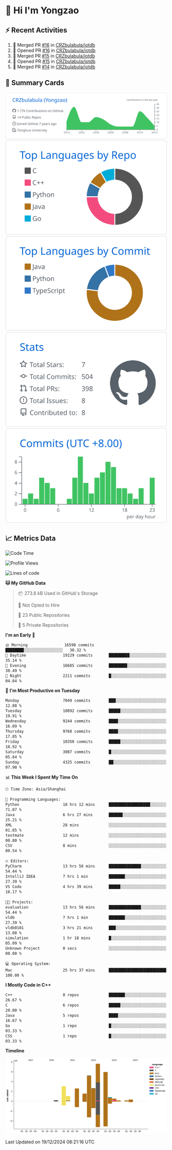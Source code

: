# 👋 Hi I'm Yongzao

## ⚡ Recent Activities
<!--START_SECTION:activity-->
1. 🎉 Merged PR [#16](https://github.com/CRZbulabula/iotdb/pull/16) in [CRZbulabula/iotdb](https://github.com/CRZbulabula/iotdb)
2. 💪 Opened PR [#16](https://github.com/CRZbulabula/iotdb/pull/16) in [CRZbulabula/iotdb](https://github.com/CRZbulabula/iotdb)
3. 🎉 Merged PR [#15](https://github.com/CRZbulabula/iotdb/pull/15) in [CRZbulabula/iotdb](https://github.com/CRZbulabula/iotdb)
4. 💪 Opened PR [#15](https://github.com/CRZbulabula/iotdb/pull/15) in [CRZbulabula/iotdb](https://github.com/CRZbulabula/iotdb)
5. 🎉 Merged PR [#14](https://github.com/CRZbulabula/iotdb/pull/14) in [CRZbulabula/iotdb](https://github.com/CRZbulabula/iotdb)
<!--END_SECTION:activity-->

## 🎑 Summary Cards

[![](https://raw.githubusercontent.com/CRZbulabula/CRZbulabula/main/profile-summary-card-output/github/0-profile-details.svg)](https://github.com/vn7n24fzkq/github-profile-summary-cards)
[![](https://raw.githubusercontent.com/CRZbulabula/CRZbulabula/main/profile-summary-card-output/github/1-repos-per-language.svg)](https://github.com/vn7n24fzkq/github-profile-summary-cards) [![](https://raw.githubusercontent.com/CRZbulabula/CRZbulabula/main/profile-summary-card-output/github/2-most-commit-language.svg)](https://github.com/vn7n24fzkq/github-profile-summary-cards)
[![](https://raw.githubusercontent.com/CRZbulabula/CRZbulabula/main/profile-summary-card-output/github/3-stats.svg)](https://github.com/vn7n24fzkq/github-profile-summary-cards) [![](https://raw.githubusercontent.com/CRZbulabula/CRZbulabula/main/profile-summary-card-output/github/4-productive-time.svg)](https://github.com/vn7n24fzkq/github-profile-summary-cards)

## 📈 Metrics Data

<!--START_SECTION:waka-->
![Code Time](http://img.shields.io/badge/Code%20Time-780%20hrs%2059%20mins-blue)

![Profile Views](http://img.shields.io/badge/Profile%20Views-3-blue)

![Lines of code](https://img.shields.io/badge/From%20Hello%20World%20I%27ve%20Written-31.7%20million%20lines%20of%20code-blue)

**🐱 My GitHub Data** 

> 📦 273.8 kB Used in GitHub's Storage 
 > 
> 🚫 Not Opted to Hire
 > 
> 📜 23 Public Repositories 
 > 
> 🔑 5 Private Repositories 
 > 
**I'm an Early 🐤** 

```text
🌞 Morning                16590 commits       ████████░░░░░░░░░░░░░░░░░   30.32 % 
🌆 Daytime                19229 commits       █████████░░░░░░░░░░░░░░░░   35.14 % 
🌃 Evening                16685 commits       ████████░░░░░░░░░░░░░░░░░   30.49 % 
🌙 Night                  2211 commits        █░░░░░░░░░░░░░░░░░░░░░░░░   04.04 % 
```
📅 **I'm Most Productive on Tuesday** 

```text
Monday                   7049 commits        ███░░░░░░░░░░░░░░░░░░░░░░   12.88 % 
Tuesday                  10892 commits       █████░░░░░░░░░░░░░░░░░░░░   19.91 % 
Wednesday                9244 commits        ████░░░░░░░░░░░░░░░░░░░░░   16.89 % 
Thursday                 9768 commits        ████░░░░░░░░░░░░░░░░░░░░░   17.85 % 
Friday                   10350 commits       █████░░░░░░░░░░░░░░░░░░░░   18.92 % 
Saturday                 3087 commits        █░░░░░░░░░░░░░░░░░░░░░░░░   05.64 % 
Sunday                   4325 commits        ██░░░░░░░░░░░░░░░░░░░░░░░   07.90 % 
```


📊 **This Week I Spent My Time On** 

```text
🕑︎ Time Zone: Asia/Shanghai

💬 Programming Languages: 
Python                   18 hrs 12 mins      ██████████████████░░░░░░░   71.07 % 
Java                     6 hrs 27 mins       ██████░░░░░░░░░░░░░░░░░░░   25.21 % 
XML                      28 mins             ░░░░░░░░░░░░░░░░░░░░░░░░░   01.85 % 
textmate                 12 mins             ░░░░░░░░░░░░░░░░░░░░░░░░░   00.80 % 
CSV                      8 mins              ░░░░░░░░░░░░░░░░░░░░░░░░░   00.54 % 

🔥 Editors: 
PyCharm                  13 hrs 56 mins      ██████████████░░░░░░░░░░░   54.44 % 
IntelliJ IDEA            7 hrs 1 min         ███████░░░░░░░░░░░░░░░░░░   27.39 % 
VS Code                  4 hrs 39 mins       █████░░░░░░░░░░░░░░░░░░░░   18.17 % 

🐱‍💻 Projects: 
evaluation               13 hrs 56 mins      ██████████████░░░░░░░░░░░   54.44 % 
vldb                     7 hrs 1 min         ███████░░░░░░░░░░░░░░░░░░   27.39 % 
vldb0101                 3 hrs 21 mins       ███░░░░░░░░░░░░░░░░░░░░░░   13.08 % 
simulation               1 hr 18 mins        █░░░░░░░░░░░░░░░░░░░░░░░░   05.09 % 
Unknown Project          0 secs              ░░░░░░░░░░░░░░░░░░░░░░░░░   00.00 % 

💻 Operating System: 
Mac                      25 hrs 37 mins      █████████████████████████   100.00 % 
```

**I Mostly Code in C++** 

```text
C++                      8 repos             ███████░░░░░░░░░░░░░░░░░░   26.67 % 
C                        6 repos             █████░░░░░░░░░░░░░░░░░░░░   20.00 % 
Java                     5 repos             ████░░░░░░░░░░░░░░░░░░░░░   16.67 % 
Go                       1 repo              █░░░░░░░░░░░░░░░░░░░░░░░░   03.33 % 
CSS                      1 repo              █░░░░░░░░░░░░░░░░░░░░░░░░   03.33 % 
```



**Timeline**

![Lines of Code chart](https://raw.githubusercontent.com/CRZbulabula/CRZbulabula/main/assets/bar_graph.png)


 Last Updated on 19/12/2024 08:21:16 UTC
<!--END_SECTION:waka-->

